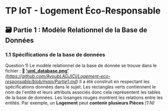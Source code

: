 # TP IoT - Logement Éco-Responsable

## 🗃️ Partie 1 : Modèle Relationnel de la Base de Données
### 1.1 Spécifications de la base de données
Question 1) Le modèle relationnel de la base de donnée se trouve dans le fichier : **📁 ['uml_database.png'](#)** *(https://github.com/AyoubLADJICI/Logement-eco-responsable/blob/main/Partie1.md)* 
Il a été construit en respectant les spécifications données dans le sujet.
Les rectangles verts contiennent le nom de l'entité et leurs attributs associés donc cela représentent les tables de la base de données. 
Les losanges rouges montrent les relations entre les entités. Par exemple, un **Logement** peut **contenir plusieurs Pièces** *(1:N)*

